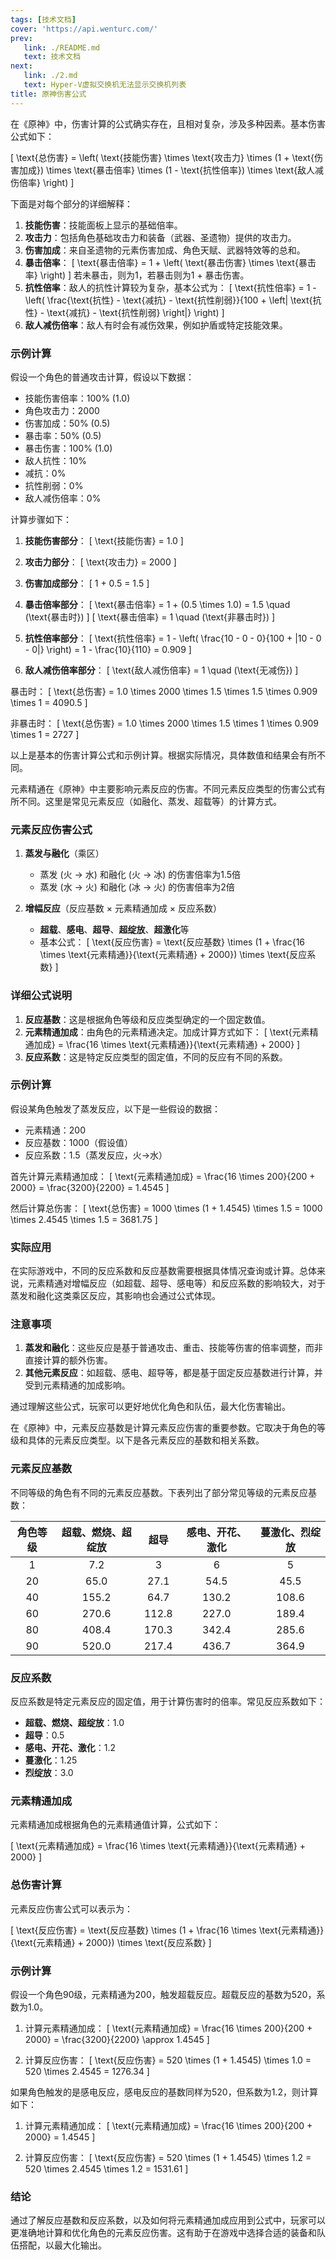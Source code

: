 ```yaml
---
tags: [技术文档]
cover: 'https://api.wenturc.com/'
prev: 
   link: ./README.md
   text: 技术文档
next: 
   link: ./2.md
   text: Hyper-V虚拟交换机无法显示交换机列表
title: 原神伤害公式
---
```


在《原神》中，伤害计算的公式确实存在，且相对复杂，涉及多种因素。基本伤害公式如下：

\[ \text{总伤害} = \left( \text{技能伤害} \times \text{攻击力} \times (1 + \text{伤害加成}) \times \text{暴击倍率} \times (1 - \text{抗性倍率}) \times \text{敌人减伤倍率} \right) \]

下面是对每个部分的详细解释：

1. **技能伤害**：技能面板上显示的基础倍率。
2. **攻击力**：包括角色基础攻击力和装备（武器、圣遗物）提供的攻击力。
3. **伤害加成**：来自圣遗物的元素伤害加成、角色天赋、武器特效等的总和。
4. **暴击倍率**：
   \[
   \text{暴击倍率} = 1 + \left( \text{暴击伤害} \times \text{暴击率} \right)
   \]
   若未暴击，则为1，若暴击则为1 + 暴击伤害。
5. **抗性倍率**：敌人的抗性计算较为复杂，基本公式为：
   \[
   \text{抗性倍率} = 1 - \left( \frac{\text{抗性} - \text{减抗} - \text{抗性削弱}}{100 + \left| \text{抗性} - \text{减抗} - \text{抗性削弱} \right|} \right)
   \]
6. **敌人减伤倍率**：敌人有时会有减伤效果，例如护盾或特定技能效果。

### 示例计算

假设一个角色的普通攻击计算，假设以下数据：

- 技能伤害倍率：100% (1.0)
- 角色攻击力：2000
- 伤害加成：50% (0.5)
- 暴击率：50% (0.5)
- 暴击伤害：100% (1.0)
- 敌人抗性：10%
- 减抗：0%
- 抗性削弱：0%
- 敌人减伤倍率：0%

计算步骤如下：

1. **技能伤害部分**：
   \[
   \text{技能伤害} = 1.0
   \]

2. **攻击力部分**：
   \[
   \text{攻击力} = 2000
   \]

3. **伤害加成部分**：
   \[
   1 + 0.5 = 1.5
   \]

4. **暴击倍率部分**：
   \[
   \text{暴击倍率} = 1 + (0.5 \times 1.0) = 1.5 \quad (\text{暴击时})
   \]
   \[
   \text{暴击倍率} = 1 \quad (\text{非暴击时})
   \]

5. **抗性倍率部分**：
   \[
   \text{抗性倍率} = 1 - \left( \frac{10 - 0 - 0}{100 + |10 - 0 - 0|} \right) = 1 - \frac{10}{110} = 0.909
   \]

6. **敌人减伤倍率部分**：
   \[
   \text{敌人减伤倍率} = 1 \quad (\text{无减伤})
   \]

暴击时：
\[ 
\text{总伤害} = 1.0 \times 2000 \times 1.5 \times 1.5 \times 0.909 \times 1 = 4090.5 
\]

非暴击时：
\[ 
\text{总伤害} = 1.0 \times 2000 \times 1.5 \times 1 \times 0.909 \times 1 = 2727 
\]

以上是基本的伤害计算公式和示例计算。根据实际情况，具体数值和结果会有所不同。

元素精通在《原神》中主要影响元素反应的伤害。不同元素反应类型的伤害公式有所不同。这里是常见元素反应（如融化、蒸发、超载等）的计算方式。

### 元素反应伤害公式

1. **蒸发与融化**（乘区）
   - 蒸发 (火 -> 水) 和融化 (火 -> 冰) 的伤害倍率为1.5倍
   - 蒸发 (水 -> 火) 和融化 (冰 -> 火) 的伤害倍率为2倍

2. **增幅反应**（反应基数 × 元素精通加成 × 反应系数）
   - **超载**、**感电**、**超导**、**超绽放**、**超激化**等
   - 基本公式：
     \[
     \text{反应伤害} = \text{反应基数} \times (1 + \frac{16 \times \text{元素精通}}{\text{元素精通} + 2000}) \times \text{反应系数}
     \]

### 详细公式说明

1. **反应基数**：这是根据角色等级和反应类型确定的一个固定数值。
2. **元素精通加成**：由角色的元素精通决定。加成计算方式如下：
   \[
   \text{元素精通加成} = \frac{16 \times \text{元素精通}}{\text{元素精通} + 2000}
   \]
3. **反应系数**：这是特定反应类型的固定值，不同的反应有不同的系数。

### 示例计算

假设某角色触发了蒸发反应，以下是一些假设的数据：

- 元素精通：200
- 反应基数：1000（假设值）
- 反应系数：1.5（蒸发反应，火->水）

首先计算元素精通加成：
\[
\text{元素精通加成} = \frac{16 \times 200}{200 + 2000} = \frac{3200}{2200} = 1.4545
\]

然后计算总伤害：
\[
\text{总伤害} = 1000 \times (1 + 1.4545) \times 1.5 = 1000 \times 2.4545 \times 1.5 = 3681.75
\]

### 实际应用

在实际游戏中，不同的反应系数和反应基数需要根据具体情况查询或计算。总体来说，元素精通对增幅反应（如超载、超导、感电等）和反应系数的影响较大，对于蒸发和融化这类乘区反应，其影响也会通过公式体现。

### 注意事项

1. **蒸发和融化**：这些反应是基于普通攻击、重击、技能等伤害的倍率调整，而非直接计算的额外伤害。
2. **其他元素反应**：如超载、感电、超导等，都是基于固定反应基数进行计算，并受到元素精通的加成影响。

通过理解这些公式，玩家可以更好地优化角色和队伍，最大化伤害输出。

在《原神》中，元素反应基数是计算元素反应伤害的重要参数。它取决于角色的等级和具体的元素反应类型。以下是各元素反应的基数和相关系数。

### 元素反应基数

不同等级的角色有不同的元素反应基数。下表列出了部分常见等级的元素反应基数：

| 角色等级 | 超载、燃烧、超绽放 | 超导 | 感电、开花、激化 | 蔓激化、烈绽放 |
|:------:|:-----------------:|:----:|:----------------:|:--------------:|
|   1    |        7.2        |  3   |        6         |      5         |
|   20   |       65.0        | 27.1 |       54.5       |     45.5       |
|   40   |      155.2        | 64.7 |      130.2       |    108.6       |
|   60   |      270.6        | 112.8|      227.0       |    189.4       |
|   80   |      408.4        | 170.3|      342.4       |    285.6       |
|   90   |      520.0        | 217.4|      436.7       |    364.9       |

### 反应系数

反应系数是特定元素反应的固定值，用于计算伤害时的倍率。常见反应系数如下：

- **超载、燃烧、超绽放**：1.0
- **超导**：0.5
- **感电、开花、激化**：1.2
- **蔓激化**：1.25
- **烈绽放**：3.0

### 元素精通加成

元素精通加成根据角色的元素精通值计算，公式如下：

\[
\text{元素精通加成} = \frac{16 \times \text{元素精通}}{\text{元素精通} + 2000}
\]

### 总伤害计算

元素反应伤害公式可以表示为：

\[
\text{反应伤害} = \text{反应基数} \times (1 + \frac{16 \times \text{元素精通}}{\text{元素精通} + 2000}) \times \text{反应系数}
\]

### 示例计算

假设一个角色90级，元素精通为200，触发超载反应。超载反应的基数为520，系数为1.0。

1. 计算元素精通加成：
   \[
   \text{元素精通加成} = \frac{16 \times 200}{200 + 2000} = \frac{3200}{2200} \approx 1.4545
   \]

2. 计算反应伤害：
   \[
   \text{反应伤害} = 520 \times (1 + 1.4545) \times 1.0 = 520 \times 2.4545 = 1276.34
   \]

如果角色触发的是感电反应，感电反应的基数同样为520，但系数为1.2，则计算如下：

1. 计算元素精通加成：
   \[
   \text{元素精通加成} = \frac{16 \times 200}{200 + 2000} = 1.4545
   \]

2. 计算反应伤害：
   \[
   \text{反应伤害} = 520 \times (1 + 1.4545) \times 1.2 = 520 \times 2.4545 \times 1.2 = 1531.61
   \]

### 结论

通过了解反应基数和反应系数，以及如何将元素精通加成应用到公式中，玩家可以更准确地计算和优化角色的元素反应伤害。这有助于在游戏中选择合适的装备和队伍搭配，以最大化输出。
